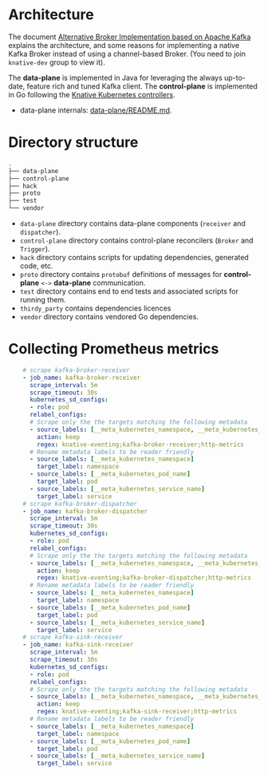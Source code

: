 # Architecture

The document
[Alternative Broker Implementation based on Apache Kafka](https://docs.google.com/document/d/10-qylWrj7Tj81EqoIiZ2AANAZNmkKe7XKmFobgZULKY/edit)
explains the architecture, and some reasons for implementing a native Kafka
Broker instead of using a channel-based Broker. (You need to join `knative-dev`
group to view it).

The **data-plane** is implemented in Java for leveraging the always up-to-date,
feature rich and tuned Kafka client. The **control-plane** is implemented in Go
following the
[Knative Kubernetes controllers](https://github.com/knative-extensions/sample-controller).

- data-plane internals: [data-plane/README.md](data-plane/README.md).
<!--- TODO add control-plane internals --->

# Directory structure

```bash
.
├── data-plane
├── control-plane
├── hack
├── proto
├── test
└── vendor
```

- `data-plane` directory contains data-plane components (`receiver` and
  `dispatcher`).
- `control-plane` directory contains control-plane reconcilers (`Broker` and
  `Trigger`).
- `hack` directory contains scripts for updating dependencies, generated code,
  etc.
- `proto` directory contains `protobuf` definitions of messages for
  **control-plane** `<->` **data-plane** communication.
- `test` directory contains end to end tests and associated scripts for running
  them.
- `thirdy_party` contains dependencies licences
- `vendor` directory contains vendored Go dependencies.

# Collecting Prometheus metrics

<!-- TODO Move this to knative/docs and add control plane configs (separate sink and broker stuff) -->

<!-- prettier-ignore-start -->
```yaml
    # scrape kafka-broker-receiver
    - job_name: kafka-broker-receiver
      scrape_interval: 5m
      scrape_timeout: 30s
      kubernetes_sd_configs:
      - role: pod
      relabel_configs:
      # Scrape only the the targets matching the following metadata
      - source_labels: [__meta_kubernetes_namespace, __meta_kubernetes_pod_label_app, __meta_kubernetes_pod_container_port_name]
        action: keep
        regex: knative-eventing;kafka-broker-receiver;http-metrics
      # Rename metadata labels to be reader friendly
      - source_labels: [__meta_kubernetes_namespace]
        target_label: namespace
      - source_labels: [__meta_kubernetes_pod_name]
        target_label: pod
      - source_labels: [__meta_kubernetes_service_name]
        target_label: service
    # scrape kafka-broker-dispatcher
    - job_name: kafka-broker-dispatcher
      scrape_interval: 5m
      scrape_timeout: 30s
      kubernetes_sd_configs:
      - role: pod
      relabel_configs:
      # Scrape only the the targets matching the following metadata
      - source_labels: [__meta_kubernetes_namespace, __meta_kubernetes_pod_label_app, __meta_kubernetes_pod_container_port_name]
        action: keep
        regex: knative-eventing;kafka-broker-dispatcher;http-metrics
      # Rename metadata labels to be reader friendly
      - source_labels: [__meta_kubernetes_namespace]
        target_label: namespace
      - source_labels: [__meta_kubernetes_pod_name]
        target_label: pod
      - source_labels: [__meta_kubernetes_service_name]
        target_label: service
    # scrape kafka-sink-receiver
    - job_name: kafka-sink-receiver
      scrape_interval: 5m
      scrape_timeout: 30s
      kubernetes_sd_configs:
      - role: pod
      relabel_configs:
      # Scrape only the the targets matching the following metadata
      - source_labels: [__meta_kubernetes_namespace, __meta_kubernetes_pod_label_app, __meta_kubernetes_pod_container_port_name]
        action: keep
        regex: knative-eventing;kafka-sink-receiver;http-metrics
      # Rename metadata labels to be reader friendly
      - source_labels: [__meta_kubernetes_namespace]
        target_label: namespace
      - source_labels: [__meta_kubernetes_pod_name]
        target_label: pod
      - source_labels: [__meta_kubernetes_service_name]
        target_label: service
```
<!-- prettier-ignore-end -->
